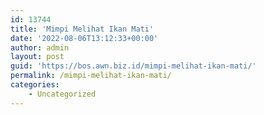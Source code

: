 ```yaml
---
id: 13744
title: 'Mimpi Melihat Ikan Mati'
date: '2022-08-06T13:12:33+00:00'
author: admin
layout: post
guid: 'https://bos.awn.biz.id/mimpi-melihat-ikan-mati/'
permalink: /mimpi-melihat-ikan-mati/
categories:
    - Uncategorized
---
```


